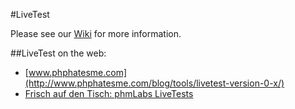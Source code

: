 #LiveTest

Please see our [Wiki](https://github.com/phphatesme/LiveTest/wiki/) for more information.

##LiveTest on the web:

* [www.phphatesme.com](http://www.phphatesme.com/blog/tools/livetest-version-0-x/)
* [Frisch auf den Tisch: phmLabs LiveTests](http://www.mrboolean.com/2011/03/25/frisch-auf-den-tisch-phmlabs-livetest/)
